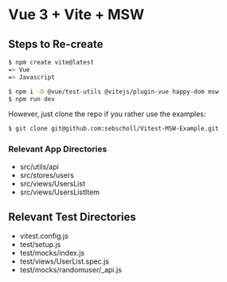 # Vue 3 + Vite + MSW

## Steps to Re-create

```sh
$ npm create vite@latest
=> Vue
=> Javascript

$ npm i -D @vue/test-utils @vitejs/plugin-vue happy-dom msw
$ npm run dev
```

However, just clone the repo if you rather use the examples:

```sh
$ git clone git@github.com:sebscholl/Vitest-MSW-Example.git
```

### Relevant App Directories

- src/utils/api
- src/stores/users
- src/views/UsersList
- src/views/UsersListItem


## Relevant Test Directories

- vitest.config.js
- test/setup.js
- test/mocks/index.js
- test/views/UserList.spec.js
- test/mocks/randomuser/_api.js
